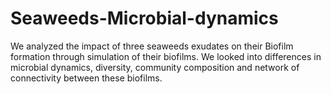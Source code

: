 # Seaweeds-Microbial-dynamics
We analyzed the impact of three seaweeds exudates on their Biofilm formation through simulation of their biofilms. We looked into differences in microbial dynamics, diversity, community composition and network of connectivity between these biofilms. 
